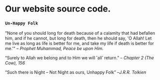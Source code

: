 # Our website source code.

### `Un-Happy Folk` 
"None of you should long for death because of a calamity that had befallen him, and if he cannot, but long for death, then he should say, 'O Allah! Let me live as long as life is better for me, and take my life if death is better for me.'" 
– *Prophet Muhammad, Peace be upon Him.* 

 “Surely to Allah we belong and to Him we will ˹all˺ return.” 
 – *Chapter 2 (The Cow), 156*

  “Such there is Night – Not Night as ours, Unhappy Folk” 
  –*J.R.R. Tolkien*  